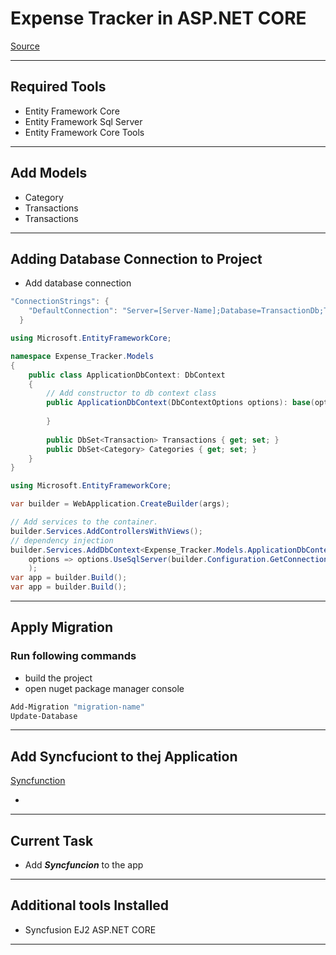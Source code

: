 # Expense Tracker in ASP.NET CORE
[Source](https://www.youtube.com/watch?v=zQ5eijfpuu8&ab_channel=CodAffection)

--- ---
## Required Tools

- Entity Framework Core
- Entity Framework Sql Server
- Entity Framework Core Tools

--- ---

## Add Models

- Category
- Transactions
- Transactions

--- ---

## Adding Database Connection to Project

- Add database connection 

```C#
"ConnectionStrings": {
    "DefaultConnection": "Server=[Server-Name];Database=TransactionDb;Trusted_Connection=True;TrustServerCertificate=True;MultipleActiveResultSets=True"
  }
```
```C#
using Microsoft.EntityFrameworkCore;

namespace Expense_Tracker.Models
{
    public class ApplicationDbContext: DbContext
    {
        // Add constructor to db context class  
        public ApplicationDbContext(DbContextOptions options): base(options) {
            
        }    
        
        public DbSet<Transaction> Transactions { get; set; }
        public DbSet<Category> Categories { get; set; }
    }
}

```

```C#
using Microsoft.EntityFrameworkCore;

var builder = WebApplication.CreateBuilder(args);

// Add services to the container.
builder.Services.AddControllersWithViews();
// dependency injection
builder.Services.AddDbContext<Expense_Tracker.Models.ApplicationDbContext>(
    options => options.UseSqlServer(builder.Configuration.GetConnectionString("DefaultConnection"))
    );
var app = builder.Build();
var app = builder.Build();
```

--- ---

## Apply Migration 
### Run following commands

- build the project
- open nuget package manager console

```bash
Add-Migration "migration-name"
Update-Database
```

--- ---

## Add Syncfuciont to thej Application
[Syncfunction](https://www.syncfusion.com/aspnet-core-ui-controls?utm_source=youtube&utm_medium=video&utm_campaign=syncfusion_codaffection_yt)

- 

--- ---

## Current Task

- Add **_Syncfuncion_** to the app

--- ---

## Additional tools Installed

- Syncfusion EJ2 ASP.NET CORE

--- ---